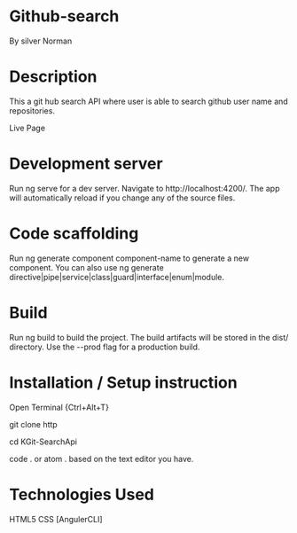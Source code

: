 # Github-search
By silver Norman
# Description
This a git hub search API where user is able to search github user name and repositories.

Live Page
 
# Development server
Run ng serve for a dev server. Navigate to http://localhost:4200/. The app will automatically reload if you change any of the source files.

# Code scaffolding
Run ng generate component component-name to generate a new component. You can also use ng generate directive|pipe|service|class|guard|interface|enum|module.

# Build
Run ng build to build the project. The build artifacts will be stored in the dist/ directory. Use the --prod flag for a production build.

# Installation / Setup instruction
Open Terminal {Ctrl+Alt+T}

git clone http 

cd KGit-SearchApi

code . or atom . based on the text editor you have.

# Technologies Used
HTML5
CSS
[AngulerCLI]
